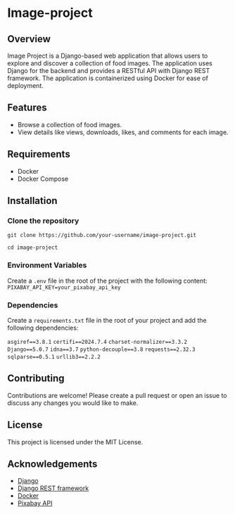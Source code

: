 # Image-project

## Overview

Image Project is a Django-based web application that allows users to explore and discover a collection of food images. The application uses Django for the backend and provides a RESTful API with Django REST framework. The application is containerized using Docker for ease of deployment.

## Features

- Browse a collection of food images.
- View details like views, downloads, likes, and comments for each image.

## Requirements

- Docker
- Docker Compose

## Installation

### Clone the repository
```git clone https://github.com/your-username/image-project.git```

```cd image-project```

### Environment Variables

Create a `.env` file in the root of the project with the following content:
```PIXABAY_API_KEY=your_pixabay_api_key```


### Dependencies

Create a `requirements.txt` file in the root of your project and add the following dependencies:
 
`asgiref==3.8.1`
``certifi==2024.7.4``
`charset-normalizer==3.3.2`
`Django==5.0.7`
`idna==3.7`
`python-decouple==3.8`
`requests==2.32.3`
`sqlparse==0.5.1`
`urllib3==2.2.2`


## Contributing
Contributions are welcome! Please create a pull request or open an issue to discuss any changes you would like to make.

## License
This project is licensed under the MIT License.

## Acknowledgements
- [Django](https://www.djangoproject.com/)
- [Django REST framework](https://www.django-rest-framework.org/)
- [Docker](https://www.docker.com/)
- [Pixabay API](https://pixabay.com/api/docs/)